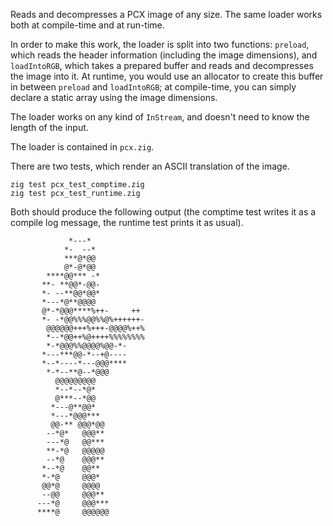 Reads and decompresses a PCX image of any size. The same loader works both at compile-time and at run-time.

In order to make this work, the loader is split into two functions: `preload`, which reads the header information (including the image dimensions), and `loadIntoRGB`, which takes a prepared buffer and reads and decompresses the image into it. At runtime, you would use an allocator to create this buffer in between `preload` and `loadIntoRGB`; at compile-time, you can simply declare a static array using the image dimensions.

The loader works on any kind of `InStream`, and doesn't need to know the length of the input.

The loader is contained in `pcx.zig`.

There are two tests, which render an ASCII translation of the image.

```
zig test pcx_test_comptime.zig
zig test pcx_test_runtime.zig
```

Both should produce the following output (the comptime test writes it as a compile log message, the runtime test prints it as usual).

```
             *---*              
            *-  --*             
            ***@*@@             
            @*-@*@@             
        ****@@*** -*            
       **- **@@*-@@-            
       *- --**@@*@@*            
       *---*@**@@@@             
       @*-*@@@****%++-     ++   
       *- -*@@%%%@@%%@%++++++-  
        @@@@@@+++%+++-@@@@%++%  
        *--*@@++%@++++%%%%%%%%  
        *-*@@@%%@@@@%@@-*-      
       *---***@@-*--+@----      
       *--*----*---@@@****      
        *-*--**@--*@@@          
          @@@@@@@@@             
          *--*--*@*             
          @***--*@@             
         *---@**@@*             
         *---*@@@***            
         @@-** @@@*@@           
        --*@*   @@@**           
        ---*@   @@***           
        **-*@   @@@@@           
        --*@    @@@**           
       *--*@    @@**            
       *-*@     @@@*            
       @@*@     @@@@            
       --@@     @@@**           
      ---*@     @@@***          
      ****@     @@@@@@          
```
